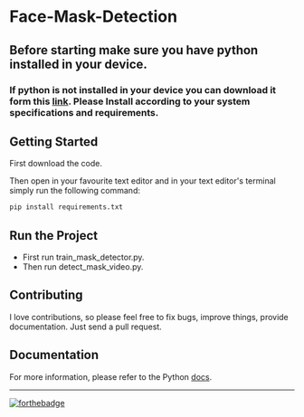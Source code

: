# Face-Mask-Detection

## Before starting make sure you have python installed in your device.

### If python is not installed in your device you can download it form this [link](https://www.python.org/downloads/). Please Install according to your system specifications and requirements.

## Getting Started

First download the code.

Then open in your favourite text editor and in your text editor's terminal simply run the following command:

```sh
pip install requirements.txt
```

## Run the Project

- First run train_mask_detector.py.
- Then run detect_mask_video.py.

## Contributing

I love contributions, so please feel free to fix bugs, improve things, provide documentation. Just send a pull request.

## Documentation

For more information, please refer to the Python [docs](https://www.python.org/doc/).<br><hr>

[![forthebadge](https://forthebadge.com/images/badges/made-with-python.svg)](https://forthebadge.com)

